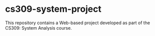 # cs309-system-project
This repository contains a Web-based project developed as part of the CS309: System Analysis course.
